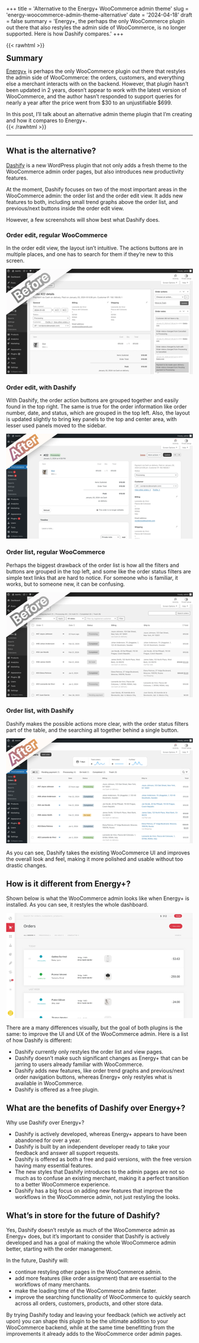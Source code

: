 +++
title = 'Alternative to the Energy+ WooCommerce admin theme'
slug = 'energy-woocommerce-admin-theme-alternative'
date = '2024-04-18'
draft = false
summary = 'Energy+, the perhaps the only WooCommerce plugin out there that also restyles the admin side of WooCommerce, is no longer supported. Here is how Dashify compares.'
+++

{{< rawhtml >}}
<div class="rounded-lg px-8 py-8 bg-[#9D6095E3] text-gray-50 text-lg">
	<h2 class="text-gray-50" style="margin-top: 0; margin-bottom: 0.6rem;">Summary</h2>
	<p><a href="https://codecanyon.net/item/energy-a-beautiful-admin-panel-for-woocommerce/25423023" class="text-gray-50">Energy+</a> is perhaps the only WooCommerce plugin out there that restyles the admin side of WooCommerce: the orders, customers, and everything else a merchant interacts with on the backend. However, that plugin hasn’t been updated in 2 years, doesn’t appear to work with the latest version of WooCommerce, and the author hasn’t responded to support queries for nearly a year after the price went from $30 to an unjustifiable $699.</p>
	<p style="margin-bottom: 0;">In this post, I’ll talk about an alternative admin theme plugin that I’m creating and how it compares to Energy+.</p>
</div>
{{< /rawhtml >}}

---

## What is the alternative?

[Dashify](https://wordpress.org/plugins/dashify/) is a new WordPress plugin that not only adds a fresh theme to the WooCommerce admin order pages, but also introduces new productivity features.

At the moment, Dashify focuses on two of the most important areas in the WooCommerce admin: the order list and the order edit view. It adds new features to both, including small trend graphs above the order list, and previous/next buttons inside the order edit view.

However, a few screenshots will show best what Dashify does.

### Order edit, regular WooCommerce

In the order edit view, the layout isn’t intuitive. The actions buttons are in multiple places, and one has to search for them if they’re new to this screen.

![Screenshot of the order edit view in WooCommerce. The layout is dull and doesn’t look sleek.](order-edit-before.webp)

### Order edit, with Dashify

With Dashify, the order action buttons are grouped together and easily found in the top right. The same is true for the order information like order number, date, and status, which are grouped in the top left. Also, the layout is updated slightly to bring key panels to the top and center area, with lesser used panels moved to the sidebar.

![Screenshot of the order edit view after Dashify is added, showing a layout that is much sleeker and more organized.](order-edit-after.webp)

### Order list, regular WooCommerce

Perhaps the biggest drawback of the order list is how all the filters and buttons are grouped in the top left, and some like the order status filters are simple text links that are hard to notice. For someone who is familiar, it works, but to someone new, it can be confusing.

![Screenshot of the regular WooCommerce order list, without Dashify. It doesn’t look too sleek.](order-list-before.webp)

### Order list, with Dashify

Dashify makes the possible actions more clear, with the order status filters part of the table, and the searching all together behind a single button.

![Screenshot of the order list after Dashify is added, showing improved styling of the table and a new recent order trend graph above the list.](order-list-after.webp)

As you can see, Dashify takes the existing WooCommerce UI and improves the overall look and feel, making it more polished and usable without too drastic changes.

## How is it different from Energy+?

Shown below is what the WooCommerce admin looks like when Energy+ is installed. As you can see, it restyles the whole dashboard.

![Screenshot of how Energy+ restyles the WooCommerce order list.](energy.webp)

There are a many differences visually, but the goal of both plugins is the same: to improve the UI and UX of the WooCommerce admin. Here is a list of how Dashify is different:

*   Dashify currently only restyles the order list and view pages.
*   Dashify doesn’t make such significant changes as Energy+ that can be jarring to users already familiar with WooCommerce.
*   Dashify adds new features, like order trend graphs and previous/next order navigation buttons, whereas Energy+ only restyles what is available in WooCommerce.
*   Dashify is offered as a free plugin.

## What are the benefits of Dashify over Energy+?

Why use Dashify over Energy+?

*   Dashify is actively developed, whereas Energy+ appears to have been abandoned for over a year.
*   Dashify is built by an independent developer ready to take your feedback and answer all support requests.
*   Dashify is offered as both a free and paid versions, with the free version having many essential features.
*   The new styles that Dashify introduces to the admin pages are not so much as to confuse an existing merchant, making it a perfect transition to a better WooCommerce experience.
*   Dashify has a big focus on adding new features that improve the workflows in the WooCommerce admin, not just restyling the looks.

## What’s in store for the future of Dashify?

Yes, Dashify doesn’t restyle as much of the WooCommerce admin as Energy+ does, but it’s important to consider that Dashify is actively developed and has a goal of making the whole WooCommerce admin better, starting with the order management.

In the future, Dashify will:

*   continue restyling other pages in the WooCommerce admin.
*   add more features (like order assignment) that are essential to the workflows of many merchants.
*   make the loading time of the WooCommerce admin faster.
*   improve the searching functionality of WooCommerce to quickly search across all orders, customers, products, and other store data.

By trying Dashify today and leaving your feedback (which we actively act upon) you can shape this plugin to be the ultimate addition to your WooCommerce backend, while at the same time benefitting from the improvements it already adds to the WooCommerce order admin pages.

